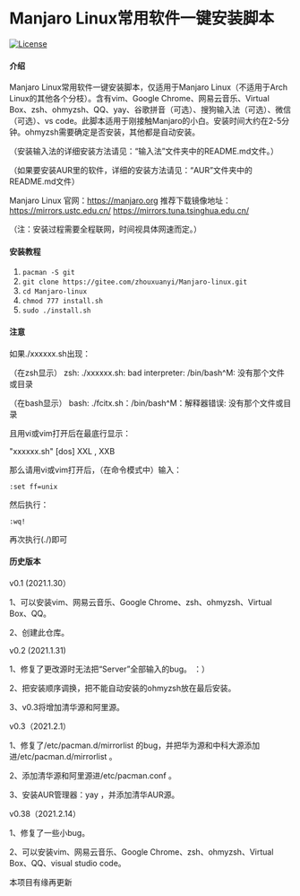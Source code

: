 # Manjaro Linux常用软件一键安装脚本

[![License](https://img.shields.io/badge/license-MIT-4EB1BA.svg?style=flat-square)](https://gitee.com/zhouxuanyi/Manjaro-linux/blob/master/LICENSE)

#### 介绍 ####
Manjaro Linux常用软件一键安装脚本，仅适用于Manjaro Linux（不适用于Arch Linux的其他各个分枝）。含有vim、Google Chrome、网易云音乐、Virtual Box、zsh、ohmyzsh、QQ、yay、谷歌拼音（可选）、搜狗输入法（可选）、微信（可选）、vs code。此脚本适用于刚接触Manjaro的小白。安装时间大约在2-5分钟。ohmyzsh需要确定是否安装，其他都是自动安装。

（安装输入法的详细安装方法请见：“输入法”文件夹中的README.md文件。）

（如果要安装AUR里的软件，详细的安装方法请见：“AUR”文件夹中的README.md文件）

Manjaro Linux 官网：https://manjaro.org  推荐下载镜像地址：https://mirrors.ustc.edu.cn/   https://mirrors.tuna.tsinghua.edu.cn/

（注：安装过程需要全程联网，时间视具体网速而定。）

#### 安装教程 ####

1. `pacman -S git`
2. `git clone https://gitee.com/zhouxuanyi/Manjaro-linux.git`
3. `cd Manjaro-linux`
4. `chmod 777 install.sh`
5. `sudo ./install.sh`

#### 注意 ####

如果./xxxxxx.sh出现：        

（在zsh显示） zsh: ./xxxxxx.sh: bad interpreter: /bin/bash^M: 没有那个文件或目录

（在bash显示） bash: ./fcitx.sh：/bin/bash^M：解释器错误: 没有那个文件或目录

且用vi或vim打开后在最底行显示：

"xxxxxx.sh"  [dos]  XXL , XXB

那么请用vi或vim打开后，（在命令模式中）输入：  

`:set ff=unix`

然后执行：

`:wq!`

再次执行(./)即可

#### 历史版本 ####
v0.1 (2021.1.30）

1、可以安装vim、网易云音乐、Google Chrome、zsh、ohmyzsh、Virtual Box、QQ。

2、创建此仓库。


v0.2 (2021.1.31)

1、修复了更改源时无法把“Server”全部输入的bug。 ：）

2、把安装顺序调换，把不能自动安装的ohmyzsh放在最后安装。

3、v0.3将增加清华源和阿里源。


v0.3（2021.2.1）

1、修复了/etc/pacman.d/mirrorlist 的bug，并把华为源和中科大源添加进/etc/pacman.d/mirrorlist 。

2、添加清华源和阿里源进/etc/pacman.conf 。

3、安装AUR管理器：yay ，并添加清华AUR源。


v0.38（2021.2.14）

1、修复了一些小bug。

2、可以安装vim、网易云音乐、Google Chrome、zsh、ohmyzsh、Virtual Box、QQ、visual studio code。


本项目有缘再更新